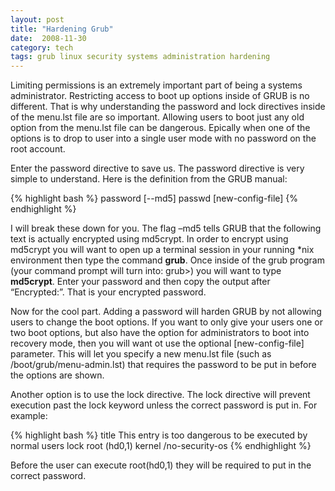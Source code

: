 ```yaml
---
layout: post
title: "Hardening Grub"
date:  2008-11-30
category: tech
tags: grub linux security systems administration hardening
---
```


Limiting permissions is an extremely important part of being a systems administrator.  Restricting access to boot up options inside of GRUB is no different.  That is why understanding the password and lock directives inside of the menu.lst file are so important.  Allowing users to boot just any old option from the menu.lst file can be dangerous.  Epically when one of the options is to drop to user into a single user mode with no password on the root account.

Enter the password directive to save us.  The password directive is very simple to understand.  Here is the definition from the GRUB manual:

{% highlight bash %}
password [--md5] passwd [new-config-file]
{% endhighlight %}

I will break these down for you.  The flag –md5 tells GRUB that the following text is actually encrypted using md5crypt.  In order to encrypt using md5crypt you will want to open up a terminal session in your running \*nix environment then type the command **grub**.  Once inside of the grub program (your command prompt will turn into: grub>)  you will want to type **md5crypt**.  Enter your password and then copy the output after “Encrypted:”.  That is your encrypted password.

Now for the cool part.  Adding a password will harden GRUB by not allowing users to change the boot options.  If you want to only give your users one or two boot options, but also have the option for administrators to boot into recovery mode, then you will want ot use the optional [new-config-file] parameter.  This will let you specify a new menu.lst file (such as /boot/grub/menu-admin.lst) that requires the password to be put in before the options are shown.

Another option is to use the lock directive.  The lock directive will prevent execution past the lock keyword unless the correct password is put in.  For example:

{% highlight bash %}
title This entry is too dangerous to be executed by normal users
lock
root (hd0,1)
kernel /no-security-os
{% endhighlight %}

Before the user can execute root(hd0,1) they will be required to put in the correct password.